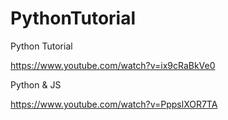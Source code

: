 # PythonTutorial

Python Tutorial

https://www.youtube.com/watch?v=ix9cRaBkVe0

Python & JS

https://www.youtube.com/watch?v=PppslXOR7TA
